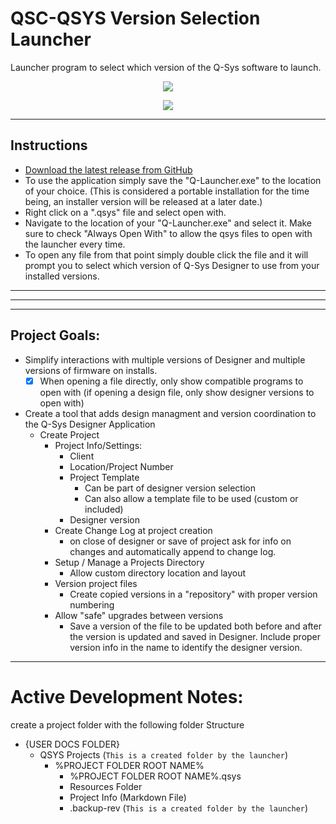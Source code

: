 # QSC-QSYS Version Selection Launcher
 Launcher program to select which version of the Q-Sys software to launch.
<!--
![screenshot](https://github.com/mckay115/QSC-QSYS-Launcher/blob/main/screenshots/icon.png?raw=true)
 -->
 <p align="center">
  <img src="https://github.com/mckay115/QSC-QSYS-Launcher/blob/main/screenshots/icon-small.png?raw=true" />
</p>

 
 <!--
![screenshot](https://raw.githubusercontent.com/mckay115/QSC-QSYS-Launcher/main/screenshots/choice2.png?token=ABXNU2J4JIVAESPW6NSTDMLBQU3ES)
-->

<p align="center">
  <img src="https://raw.githubusercontent.com/mckay115/QSC-QSYS-Launcher/main/screenshots/choice2.png?token=ABXNU2J4JIVAESPW6NSTDMLBQU3ES" />
</p>

---


## Instructions

- [Download the latest release from GitHub](https://github.com/mckay115/QSC-QSYS-Launcher/releases/latest)
- To use the application simply save the "Q-Launcher.exe" to the location of your choice. (This is considered a portable installation for the time being, an installer version will be released at a later date.)
- Right click on a ".qsys" file and select open with.
- Navigate to the location of your "Q-Launcher.exe" and select it. Make sure to check "Always Open With" to allow the qsys files to open with the launcher every time.
- To open any file from that point simply double click the file and it will prompt you to select which version of Q-Sys Designer to use from your installed versions.


---
---
---
## Project Goals:

- Simplify interactions with multiple versions of Designer and multiple versions of firmware on installs.
    - [x] When opening a file directly, only show compatible programs to open with (if opening a design file, only show designer versions to open with)
- Create a tool that adds design managment and version coordination to the Q-Sys Designer Application
    - Create Project
        - Project Info/Settings:
            - Client
            - Location/Project Number
            - Project Template
                - Can be part of designer version selection
                - Can also allow a template file to be used (custom or included)
            - Designer version
        - Create Change Log at project creation
            - on close of designer or save of project ask for info on changes and automatically append to change log.
        - Setup / Manage a Projects Directory
            - Allow custom directory location and layout
        - Version project files
            - Create copied versions in a "repository" with proper version numbering
        - Allow "safe" upgrades between versions
            - Save a version of the file to be updated both before and after the version is updated and saved in Designer. Include proper version info in the name to identify the designer version.

---

# Active Development Notes:

create a project folder with the following folder Structure

- {USER DOCS FOLDER}
  - QSYS Projects (`This is a created folder by the launcher`)
    - %PROJECT FOLDER ROOT NAME%
      - %PROJECT FOLDER ROOT NAME%.qsys
      - Resources Folder
      - Project Info (Markdown File)
      - .backup-rev (`This is a created folder by the launcher`)
